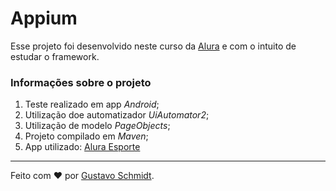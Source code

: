 # Appium
Esse projeto foi desenvolvido neste curso da [Alura](https://cursos.alura.com.br/course/appium-compreenda-aplique-testes-interface) e com o intuito de estudar o framework.

### Informações sobre o projeto
   1. Teste realizado em app _Android_;
   2. Utilização doe automatizador _UiAutomator2_;
   3. Utilização de modelo _PageObjects_;
   4. Projeto compilado em _Maven_;
   5. App utilizado: [Alura Esporte](https://github.com/gustavosmdt/appium-alura/files/9947325/alura_esporte.zip)
   
---

Feito com ❤️ por [Gustavo Schmidt](https://github.com/gustavosmdt).
